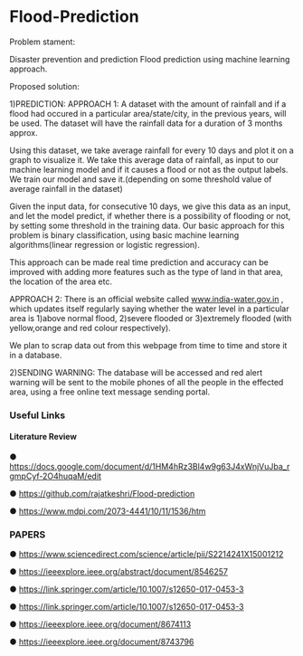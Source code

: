 # Flood-Prediction

Problem stament:

Disaster prevention and prediction Flood prediction using machine learning approach.

Proposed solution:

1)PREDICTION: APPROACH 1: A dataset with the amount of rainfall and if a flood had occured in a particular area/state/city, in the previous years, will be used. The dataset will have the rainfall data for a duration of 3 months approx.

Using this dataset, we take average rainfall for every 10 days and plot it on a graph to visualize it. We take this average data of rainfall, as input to our machine learning model and if it causes a flood or not as the output labels. We train our model and save it.(depending on some threshold value of average rainfall in the dataset)

Given the input data, for consecutive 10 days, we give this data as an input, and let the model predict, if whether there is a possibility of flooding or not, by setting some threshold in the training data. Our basic approach for this problem is binary classification, using basic machine learning algorithms(linear regression or logistic regression).

This approach can be made real time prediction and accuracy can be improved with adding more features such as the type of land in that area, the location of the area etc.

APPROACH 2: There is an official website called www.india-water.gov.in , which updates itself regularly saying whether the water level in a particular area is 1)above normal flood, 2)severe flooded or 3)extremely flooded (with yellow,orange and red colour respectively).

We plan to scrap data out from this webpage from time to time and store it in a database.

2)SENDING WARNING: The database will be accessed and red alert warning will be sent to the mobile phones of all the people in the effected area, using a free online text message sending portal.

### Useful Links

#### Literature Review
  
● https://docs.google.com/document/d/1HM4hRz3Bl4w9g63J4xWnjVuJba_rgmpCyf-2O4huqaM/edit

● https://github.com/rajatkeshri/Flood-prediction

● https://www.mdpi.com/2073-4441/10/11/1536/htm


### PAPERS

● https://www.sciencedirect.com/science/article/pii/S2214241X15001212

● https://ieeexplore.ieee.org/abstract/document/8546257

● https://link.springer.com/article/10.1007/s12650-017-0453-3

● https://link.springer.com/article/10.1007/s12650-017-0453-3

● https://ieeexplore.ieee.org/document/8674113

● https://ieeexplore.ieee.org/document/8743796
